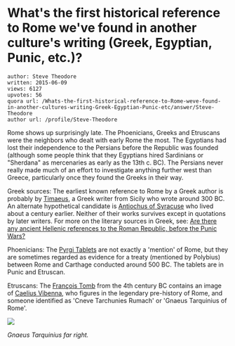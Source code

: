 # What's the first historical reference to Rome we've found in another culture's writing (Greek, Egyptian, Punic, etc.)?

	author: Steve Theodore
	written: 2015-06-09
	views: 6127
	upvotes: 56
	quora url: /Whats-the-first-historical-reference-to-Rome-weve-found-in-another-cultures-writing-Greek-Egyptian-Punic-etc/answer/Steve-Theodore
	author url: /profile/Steve-Theodore


Rome shows up surprisingly late. The Phoenicians, Greeks and Etruscans were the neighbors who dealt with early Rome the most. The Egyptians had lost their independence to the Persians before the Republic was founded (although some people think that they Egyptians hired Sardinians or "Sherdana" as mercenaries as early as the 13th c. BC). The Persians never really made much of an effort to investigate anything further west than Greece, particularly once they found the Greeks in their way.

Greek sources: The earliest known reference to Rome by a Greek author is probably by [Timaeus](http://en.wikipedia.org/wiki/Timaeus_(historian)), a Greek writer from Sicily who wrote around 300 BC. An alternate hypothetical candidate is [Antiochus of Syracuse](http://en.wikipedia.org/wiki/Antiochus_of_Syracuse) who lived about a century earlier. Neither of their works survives except in quotations by later writers. For more on the literary sources in Greek, see: [Are there any ancient Hellenic references to the Roman Republic, before the Punic Wars?](https://www.quora.com/Are-there-any-ancient-Hellenic-references-to-the-Roman-Republic-before-the-Punic-Wars)

Phoenicians: The [Pyrgi Tablets](http://en.wikipedia.org/wiki/Pyrgi_Tablets) are not exactly a 'mention' of Rome, but they are sometimes regarded as evidence for a treaty (mentioned by Polybius) between Rome and Carthage conducted around 500 BC. The tablets are in Punic and Etruscan.

Etruscans: The [François Tomb](http://en.wikipedia.org/wiki/Fran%C3%A7ois_Tomb) from the 4th century BC contains an image of [Caelius Vibenna](http://en.wikipedia.org/wiki/Caelius_Vibenna), who figures in the legendary pre-history of Rome, and someone identified as 'Cneve Tarchunies Rumach' or 'Gnaeus Tarquinius of Rome'.

![](https://qph.fs.quoracdn.net/main-qimg-e64555e64889928d34673f51ac90236f)

_Gnaeus Tarquinius far right._ 

